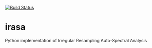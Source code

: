 [![Build Status](https://travis-ci.com/jrudoler/irasa.svg?token=gjywNTZ8jh6mWvACqPAL&branch=master)](https://travis-ci.com/jrudoler/irasa)

# irasa
Python implementation of Irregular Resampling Auto-Spectral Analysis
